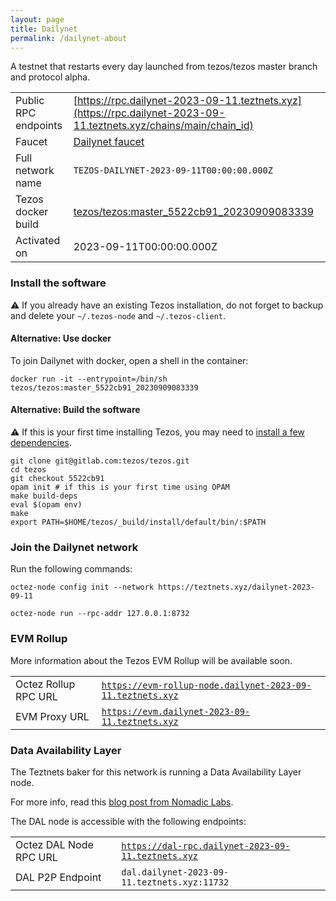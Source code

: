 ```yaml
---
layout: page
title: Dailynet
permalink: /dailynet-about
---
```


A testnet that restarts every day launched from tezos/tezos master branch and protocol alpha.

| | |
|-------|---------------------|
| Public RPC endpoints | [https://rpc.dailynet-2023-09-11.teztnets.xyz](https://rpc.dailynet-2023-09-11.teztnets.xyz/chains/main/chain_id)<br/> |
| Faucet | [Dailynet faucet](https://faucet.dailynet-2023-09-11.teztnets.xyz) |
| Full network name | `TEZOS-DAILYNET-2023-09-11T00:00:00.000Z` |
| Tezos docker build | [tezos/tezos:master_5522cb91_20230909083339](https://hub.docker.com/r/tezos/tezos/tags?page=1&ordering=last_updated&name=master_5522cb91_20230909083339) |
| Activated on | 2023-09-11T00:00:00.000Z |





### Install the software

⚠️  If you already have an existing Tezos installation, do not forget to backup and delete your `~/.tezos-node` and `~/.tezos-client`.



#### Alternative: Use docker

To join Dailynet with docker, open a shell in the container:

```
docker run -it --entrypoint=/bin/sh tezos/tezos:master_5522cb91_20230909083339
```

#### Alternative: Build the software

⚠️  If this is your first time installing Tezos, you may need to [install a few dependencies](https://tezos.gitlab.io/introduction/howtoget.html#setting-up-the-development-environment-from-scratch).

```
git clone git@gitlab.com:tezos/tezos.git
cd tezos
git checkout 5522cb91
opam init # if this is your first time using OPAM
make build-deps
eval $(opam env)
make
export PATH=$HOME/tezos/_build/install/default/bin/:$PATH
```

### Join the Dailynet network

Run the following commands:

```
octez-node config init --network https://teztnets.xyz/dailynet-2023-09-11

octez-node run --rpc-addr 127.0.0.1:8732
```


### EVM Rollup

More information about the Tezos EVM Rollup will be available soon.

| | |
|-------|---------------------|
| Octez Rollup RPC URL | [`https://evm-rollup-node.dailynet-2023-09-11.teztnets.xyz`](https://evm-rollup-node.dailynet-2023-09-11.teztnets.xyz/global/block/head) |
| EVM Proxy URL | [`https://evm.dailynet-2023-09-11.teztnets.xyz`](https://evm.dailynet-2023-09-11.teztnets.xyz) |




### Data Availability Layer

The Teztnets baker for this network is running a Data Availability Layer node.

For more info, read this [blog post from Nomadic Labs](https://research-development.nomadic-labs.com/data-availability-layer-tezos.html).

The DAL node is accessible with the following endpoints:

| | |
|-------|---------------------|
| Octez DAL Node RPC URL | [`https://dal-rpc.dailynet-2023-09-11.teztnets.xyz`](https://dal-rpc.dailynet-2023-09-11.teztnets.xyz) |
| DAL P2P Endpoint | `dal.dailynet-2023-09-11.teztnets.xyz:11732` |




